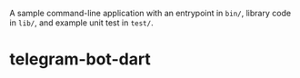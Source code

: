 A sample command-line application with an entrypoint in `bin/`, library code
in `lib/`, and example unit test in `test/`.
# telegram-bot-dart
